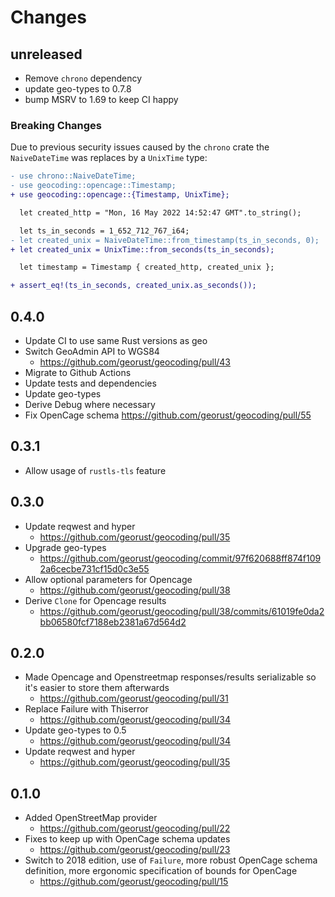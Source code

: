 # Changes

## unreleased

- Remove `chrono` dependency
- update geo-types to 0.7.8
- bump MSRV to 1.69 to keep CI happy

### Breaking Changes

Due to previous security issues caused by the `chrono` crate
the `NaiveDateTime` was replaces by a `UnixTime` type:

```diff
- use chrono::NaiveDateTime;
- use geocoding::opencage::Timestamp;
+ use geocoding::opencage::{Timestamp, UnixTime};

  let created_http = "Mon, 16 May 2022 14:52:47 GMT".to_string();

  let ts_in_seconds = 1_652_712_767_i64;
- let created_unix = NaiveDateTime::from_timestamp(ts_in_seconds, 0);
+ let created_unix = UnixTime::from_seconds(ts_in_seconds);

  let timestamp = Timestamp { created_http, created_unix };

+ assert_eq!(ts_in_seconds, created_unix.as_seconds());
```

## 0.4.0
- Update CI to use same Rust versions as geo
- Switch GeoAdmin API to WGS84
  - <https://github.com/georust/geocoding/pull/43>
- Migrate to Github Actions
- Update tests and dependencies
- Update geo-types
- Derive Debug where necessary
- Fix OpenCage schema <https://github.com/georust/geocoding/pull/55>

## 0.3.1

- Allow usage of `rustls-tls` feature

## 0.3.0

- Update reqwest and hyper
  - <https://github.com/georust/geocoding/pull/35>
- Upgrade geo-types
  - <https://github.com/georust/geocoding/commit/97f620688ff874f1092a6cecbe731cf15d0c3e55>
- Allow optional parameters for Opencage
  - <https://github.com/georust/geocoding/pull/38>
- Derive `Clone` for Opencage results
  - <https://github.com/georust/geocoding/pull/38/commits/61019fe0da2bb06580fcf7188eb2381a67d564d2>

## 0.2.0

- Made Opencage and Openstreetmap responses/results serializable so it's easier to store them afterwards
  - <https://github.com/georust/geocoding/pull/31>
- Replace Failure with Thiserror
    - <https://github.com/georust/geocoding/pull/34>
- Update geo-types to 0.5
    - <https://github.com/georust/geocoding/pull/34>
- Update reqwest and hyper
    - <https://github.com/georust/geocoding/pull/35>


## 0.1.0

- Added OpenStreetMap provider
  - <https://github.com/georust/geocoding/pull/22>
- Fixes to keep up with OpenCage schema updates
  - <https://github.com/georust/geocoding/pull/23>
- Switch to 2018 edition, use of `Failure`, more robust OpenCage schema definition, more ergonomic specification of bounds for OpenCage
  - https://github.com/georust/geocoding/pull/15
